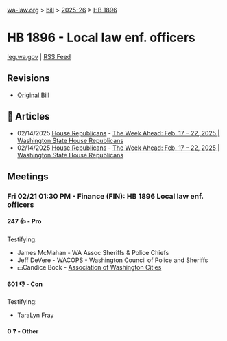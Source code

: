 [wa-law.org](/) > [bill](/bill/) > [2025-26](/bill/2025-26/) > [HB 1896](/bill/2025-26/hb/1896/)

# HB 1896 - Local law enf. officers
[leg.wa.gov](https://app.leg.wa.gov/billsummary?BillNumber=1896&Year=2025&Initiative=false) | [RSS Feed](./rss.xml)

## Revisions
* [Original Bill](1/)

## 📰 Articles
* 02/14/2025 [House Republicans](/org/house_republicans/) - [The Week Ahead: Feb. 17 – 22, 2025 | Washington State House Republicans](http://houserepublicans.wa.gov/week/the-week-ahead-feb-17-22-2025/#:~:text=HB%201896)
* 02/14/2025 [House Republicans](/org/house_republicans/) - [The Week Ahead: Feb. 17 – 22, 2025 | Washington State House Republicans](https://houserepublicans.wa.gov/week/the-week-ahead-feb-17-22-2025/#:~:text=HB%201896)

## Meetings
### Fri 02/21 01:30 PM - Finance (FIN): HB 1896 Local law enf. officers
#### 247 👍 - Pro
Testifying:
* James McMahan - WA Assoc Sheriffs & Police Chiefs
* Jeff DeVere - WACOPS - Washington Council of Police and Sheriffs
* 💵Candice Bock - [Association of Washington Cities](/org/association_of_washington_cities/)

#### 601 👎 - Con
Testifying:
* TaraLyn Fray

#### 0 ❓ - Other
